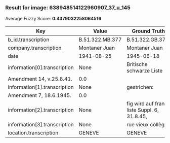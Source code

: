 ### Result for image: 638948514122960907_37_u_145
Average Fuzzy Score: **0.4379032258064516**
<small>

| Key | Value | Ground Truth | Score |
| --- | --- | --- | --- |
| b_id.transcription | B.51.322.MB.377 | B.51.322.GB.377. | 0.9032258064516128 |
| company.transcription | Montaner Juan | Montaner Juan | 1.0 |
| date | 1941-08-25 | 1945-06-18 | 0.6 |
| information[0].transcription | None | Britische schwarze Liste
Amendment 14, v.25.8.41. | 0.0 |
| information[1].transcription | None | gestrichen:
Amendment 7, 18.6.1945. | 0.0 |
| information[2].transcription | None | fig wird auf franz. liste Suppl. 6, 31.8.45, | 0.0 |
| information[3].transcription | None | rue vieux collège | 0.0 |
| location.transcription | GENEVE | GENEVE | 1.0 |

</small>
